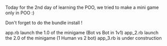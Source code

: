 Today for the 2nd day of learning the POO, we tried to make a mini game only in POO :)

Don't forget to do the bundle install !

app.rb launch the 1.0 of the minigame (Bot vs Bot in 1v1)
app_2.rb launch the 2.0 of the minigame (1 Human vs 2 bot)
app_3.rb is under construction